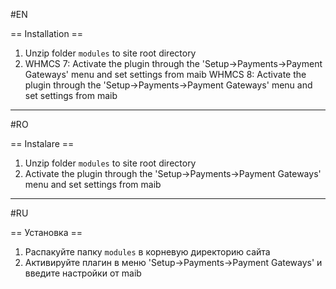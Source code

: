 #EN

== Installation ==

1. Unzip folder ```modules``` to site root directory
2. WHMCS 7: Activate the plugin through the 'Setup->Payments->Payment Gateways' menu and set settings from maib
   WHMCS 8: Activate the plugin through the 'Setup->Payments->Payment Gateways' menu and set settings from maib

---------

#RO

== Instalare ==

1. Unzip folder ```modules``` to site root directory
2. Activate the plugin through the 'Setup->Payments->Payment Gateways' menu and set settings from maib

---------

#RU

== Установка ==

1. Распакуйте папку ```modules``` в корневую директорию сайта
2. Активируйте плагин в меню 'Setup->Payments->Payment Gateways' и введите настройки от maib
